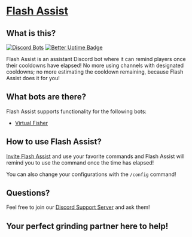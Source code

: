 # [Flash Assist](https://flash-assist.glitch.me)

## What is this?

[![Discord Bots](https://top.gg/api/widget/upvotes/836581672811495465.svg)](https://top.gg/bot/836581672811495465) [![Better Uptime Badge](https://betteruptime.com/status-badges/v1/monitor/dvam.svg)](https://betteruptime.com/?utm_source=status_badge)

Flash Assist is an assistant Discord bot where it can remind players once their cooldowns have elapsed! No more using channels with designated cooldowns; no more estimating the cooldown remaining, because Flash Assist does it for you!

## What bots are there?

Flash Assist supports functionality for the following bots:

- [Virtual Fisher](https://virtualfisher.com/)

## How to use Flash Assist?

[Invite Flash Assist](https://discord.com/api/oauth2/authorize?client_id=836581672811495465&permissions=321536&redirect_uri=https%3A%2F%2Fdiscord.com%2Finvite%2FfJt6yFeD5v&response_type=code&scope=identify%20bot%20applications.commands) and use your favorite commands and Flash Assist will remind you to use the command once the time has elapsed!

You can also change your configurations with the `/config` command!

## Questions?

Feel free to join our [Discord Support Server](https://discord.com/invite/fJt6yFeD5v) and ask them!

## Your perfect grinding partner here to help!
